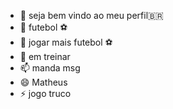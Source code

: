- 👋 seja bem vindo ao meu perfil🇧🇷
- 👀 futebol ⚽
- 🌱 jogar mais futebol ⚽
- 💞️ em treinar
- 📫 manda msg
- 😄 Matheus
- ⚡ jogo truco

<!---
matheus1107/matheus1107 is a ✨ special ✨ repository because its `README.md` (this file) appears on your GitHub profile.
You can click the Preview link to take a look at your changes.
--->
